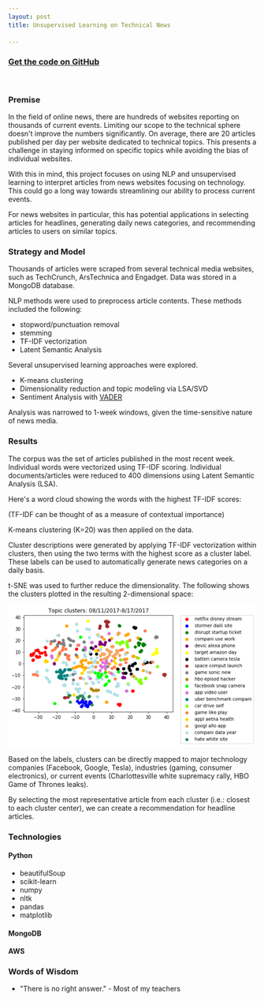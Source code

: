 ```yaml
---
layout: post
title: Unsupervised Learning on Technical News

---
```


### [Get the code on GitHub](https://github.com/avikejriwal/tech_news_NLP)

&nbsp;

### Premise

In the field of online news, there are hundreds of websites reporting on thousands of current events.
Limiting our scope to the technical sphere doesn't improve the numbers significantly.
On average, there are 20 articles published per day per website dedicated to technical topics.
This presents a challenge in staying informed on specific topics while avoiding the bias of individual websites.

With this in mind, this project focuses on using NLP and unsupervised learning to interpret articles from news websites focusing on technology.  This could go a long way towards streamlining our ability to process current events.  

For news websites in particular, this has potential applications in selecting articles for headlines, generating daily news categories, and recommending articles to users on similar topics.


### Strategy and Model

Thousands of articles were scraped from several technical media websites, such as TechCrunch, ArsTechnica and Engadget.  Data was stored in a MongoDB database.

NLP methods were used to preprocess article contents.  These methods included the following:
- stopword/punctuation removal
- stemming
- TF-IDF vectorization
- Latent Semantic Analysis

Several unsupervised learning approaches were explored.
- K-means clustering  
- Dimensionality reduction and topic modeling via LSA/SVD
- Sentiment Analysis with [VADER](http://www.nltk.org/_modules/nltk/sentiment/vader.html)

Analysis was narrowed to 1-week windows, given the time-sensitive nature of news media.

### Results  

The corpus was the set of articles published in the most recent week.  Individual words were vectorized using TF-IDF scoring.
Individual documents/articles were reduced to 400 dimensions using Latent Semantic Analysis (LSA).

Here's a word cloud showing the words with the highest TF-IDF scores:
<html>
  <head>
    <script src="https://d3js.org/d3.v2.js"></script>
    <script src="/d3/cloud.js"></script>
    <script src="/d3/article_dump.js"></script>
  </head>
  <body>
    <div id="chart"></div>
<script>

  var svg_location = "#chart";


var fill = d3.scale.category20();

d3.layout.cloud().size([700, 700])
      .words(article_dump)
      .rotate(function() { return ~~(Math.random() * 2) * 90; })
      .font("Impact")
      .fontSize(function(d) { return d.size; })
      .on("end", draw)
      .on("end", draw)
      .start();

function draw(words) {
    d3.select(svg_location).append("svg")
        .attr("width", 700)
        .attr("height", 700)
      .append("g")
        .attr("transform", "translate(350,350)")
      .selectAll("text")
        .data(words)
      .enter().append("text")
        .style("font-size", function(d) { return d.size + "px"; })
        .style("font-family", "Impact")
        .style("fill", function(d, i) { return fill(i); })
        .attr("text-anchor", "middle")
        .attr("transform", function(d) {
          return "translate(" + [d.x, d.y] + ")rotate(" + d.rotate + ")";
        })
        .text(function(d) { return d.text; });
  }
  </script>
</body>
</html>

(TF-IDF can be thought of as a measure of contextual importance)

K-means clustering (K=20) was then applied on the data.  

Cluster descriptions were generated by applying TF-IDF vectorization within clusters,
then using the two terms with the highest score as a cluster label.  These labels can be used to automatically generate news categories on a daily basis.

t-SNE was used to further reduce the dimensionality.  The following shows the clusters plotted in the resulting 2-dimensional space:

<img src="/assets/img/tsne.png"/>

Based on the labels, clusters can be directly mapped to major technology companies (Facebook, Google, Tesla), industries (gaming, consumer electronics), or current events (Charlottesville white supremacy rally, HBO Game of Thrones leaks).  

By selecting the most representative article from each cluster (i.e.: closest to each cluster center), we can create a recommendation for headline articles.

### Technologies

#### Python
- beautifulSoup
- scikit-learn
- numpy
- nltk
- pandas
- matplotlib

#### MongoDB

#### AWS

### Words of Wisdom

- "There is no right answer." - Most of my teachers
